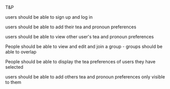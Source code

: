 T&P

users should be able to sign up and log in

users should be able to add their tea and pronoun preferences

users should be able to view other user's tea and pronoun preferences

People should be able to view and edit and join a group - groups should be able to overlap

People should be able to display the tea preferences of users they have selected

users should be able to add others tea and pronoun preferences only visible to them
